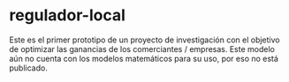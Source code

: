 # regulador-local
Este es el primer prototipo de un proyecto de investigación con el objetivo de optimizar las ganancias de los comerciantes / empresas.  Este modelo aún no cuenta con los modelos matemáticos para su uso, por eso no está publicado. 
